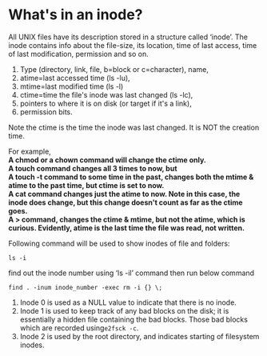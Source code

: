 # What's in an inode?

All UNIX files have its description stored in a structure called ‘inode’. The inode contains info about the file-size, its location, time of last access, time of last modification, permission and so on.

1. Type \(directory, link, file, b=block or c=character\), 
   name, 
2. atime=last accessed time \(ls -lu\), 
3. mtime=last modified time \(ls -l\) 
4. ctime=time the file's inode was last changed \(ls -lc\), 
5. pointers to where it is on disk \(or target if it's a link\), 
6. permission bits.

Note the ctime is the time the inode was last changed. It is NOT the creation time.

For example,  
**A chmod or a chown command will change the ctime only.  
A touch command changes all 3 times to now, but  
A touch -t command to some time in the past, changes both the mtime & atime to the past time, but ctime is set to now.  
A cat command changes just the atime to now. Note in this case, the inode does change, but this change doesn't count as far as the ctime goes.  
A &gt; command, changes the ctime & mtime, but not the atime, which is curious. Evidently, atime is the last time the file was read, not written.**

Following command will be used to show inodes of file and folders:

```
ls -i
```

find out the inode number using ‘ls -il’ command then run below command

```
find . -inum inode_number -exec rm -i {} \;
```

1. Inode 0 is used as a NULL value to indicate that there is no inode.
2. Inode 1 is used to keep track of any bad blocks on the disk; it is essentially a hidden file containing the bad blocks. Those bad blocks which are recorded using`e2fsck -c`.
3. Inode 2 is used by the root directory, and indicates starting of filesystem inodes.



